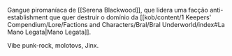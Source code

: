 Gangue piromaníaca de [[Serena Blackwood]], que lidera uma facção anti-establishment que quer destruir o domínio da [[kob/content/1 Keepers' Compendium/Lore/Factions and Characters/Bral/Bral Underworld/index#La Mano Legata|Mano Legata]]. 

Vibe punk-rock, molotovs, Jinx. 

